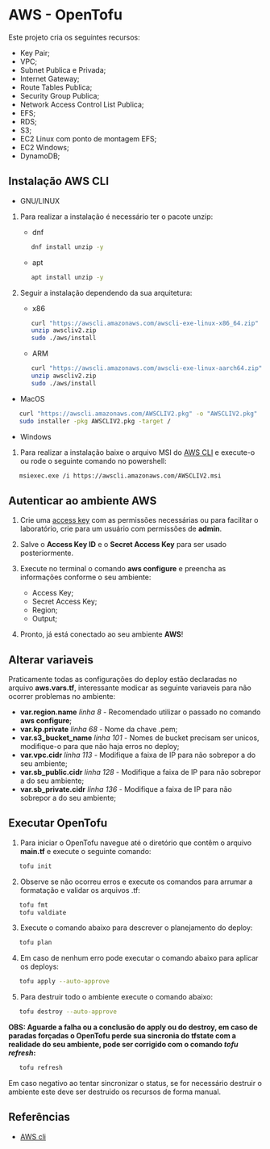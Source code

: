 # AWS - OpenTofu

Este projeto cria os seguintes recursos:
+ Key Pair; 
+ VPC;
+ Subnet Publica e Privada;
+ Internet Gateway;
+ Route Tables Publica;
+ Security Group Publica;
+ Network Access Control List Publica;
+ EFS;
+ RDS;
+ S3;
+ EC2 Linux com ponto de montagem EFS;
+ EC2 Windows;
+ DynamoDB;

## Instalação AWS CLI

+ GNU/LINUX

1. Para realizar a instalação é necessário ter o pacote unzip:
   - dnf

   ```bash
      dnf install unzip -y
   ```

   - apt

   ```bash
      apt install unzip -y
   ```

2. Seguir a instalação dependendo da sua arquitetura:
   - x86

   ```bash
      curl "https://awscli.amazonaws.com/awscli-exe-linux-x86_64.zip" -o "awscliv2.zip"
      unzip awscliv2.zip
      sudo ./aws/install
   ``` 

   - ARM

   ```bash
      curl "https://awscli.amazonaws.com/awscli-exe-linux-aarch64.zip" -o "awscliv2.zip"
      unzip awscliv2.zip
      sudo ./aws/install
   ``` 

+ MacOS

```bash
   curl "https://awscli.amazonaws.com/AWSCLIV2.pkg" -o "AWSCLIV2.pkg"
   sudo installer -pkg AWSCLIV2.pkg -target /
```

+ Windows

1. Para realizar a instalação baixe o arquivo MSI do [AWS CLI](https://awscli.amazonaws.com/AWSCLIV2.msi) e execute-o ou rode o seguinte comando no powershell:
```bash
   msiexec.exe /i https://awscli.amazonaws.com/AWSCLIV2.msi
```
## Autenticar ao ambiente AWS

1. Crie uma [access key](https://docs.aws.amazon.com/IAM/latest/UserGuide/id_credentials_access-keys.html) com as permissões necessárias ou para facilitar o laboratório, crie para um usuário com permissões de **admin**.

2. Salve o **Access Key ID** e o **Secret Access Key** para ser usado posteriormente.

3. Execute no terminal o comando **aws configure** e preencha as informações conforme o seu ambiente:

   + Access Key;
   + Secret Access Key;
   + Region;
   + Output;

4. Pronto, já está conectado ao seu ambiente **AWS**!

## Alterar variaveis

Praticamente todas as configurações do deploy estão declaradas no arquivo **aws.vars.tf**, interessante modicar as seguinte variaveis para não ocorrer problemas no ambiente:
+ **var.region.name** _linha 8_ - Recomendado utilizar o passado no comando **aws configure**;
+ **var.kp.private** _linha 68_ - Nome da chave .pem;
+ **var.s3_bucket_name** _linha 101_ - Nomes de bucket precisam ser unicos, modifique-o para que não haja erros no deploy;
+ **var.vpc.cidr** _linha 113_ - Modifique a faixa de IP para não sobrepor a do seu ambiente;
+ **var.sb_public.cidr** _linha 128_ - Modifique a faixa de IP para não sobrepor a do seu ambiente;
+ **var.sb_private.cidr** _linha 136_ - Modifique a faixa de IP para não sobrepor a do seu ambiente;

## Executar OpenTofu

1. Para iniciar o OpenTofu navegue até o diretório que contêm o arquivo **main.tf** e execute o seguinte comando:

```bash
   tofu init
```

2. Observe se não ocorreu erros e execute os comandos para arrumar a formatação e validar os arquivos .tf:

```bash
   tofu fmt
   tofu valdiate
```

3. Execute o comando abaixo para descrever o planejamento do deploy:

```bash
   tofu plan
```

4. Em caso de nenhum erro pode executar o comando abaixo para aplicar os deploys:

```bash
   tofu apply --auto-approve
```

5. Para destruir todo o ambiente execute o comando abaixo:

```bash
   tofu destroy --auto-approve
```

**OBS: Aguarde a falha ou a conclusão do apply ou do destroy, em caso de paradas forçadas o OpenTofu perde sua sincronia do tfstate com a realidade do seu ambiente, pode ser corrigido com o comando _tofu refresh_:**

```bash
   tofu refresh
```

Em caso negativo ao tentar sincronizar o status, se for necessário destruir o ambiente este deve ser destruido os recursos de forma manual.

## Referências

+ [AWS cli](https://docs.aws.amazon.com/cli/latest/userguide/getting-started-install.html)